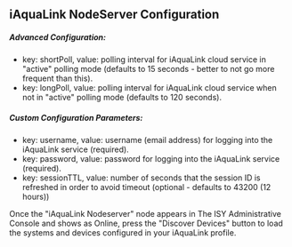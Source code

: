 ## iAquaLink NodeServer Configuration
##### Advanced Configuration:
- key: shortPoll, value: polling interval for iAquaLink cloud service in "active" polling mode (defaults to 15 seconds - better to not go more frequent than this).
- key: longPoll, value: polling interval for iAquaLink cloud service when not in "active" polling mode (defaults to 120 seconds).

##### Custom Configuration Parameters:
- key: username, value: username (email address) for logging into the iAquaLink service (required).
- key: password, value: password for logging into the iAquaLink service (required).
- key: sessionTTL, value: number of seconds that the session ID is refreshed in order to avoid timeout (optional - defaults to 43200 (12 hours))

Once the "iAquaLink Nodeserver" node appears in The ISY Administrative Console and shows as Online, press the "Discover Devices" button to load the systems and devices configured in your iAquaLink profile.